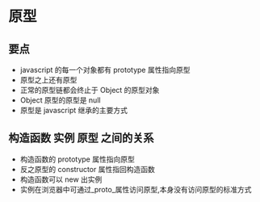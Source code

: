 # 原型

## 要点

- javascript 的每一个对象都有 prototype 属性指向原型
- 原型之上还有原型
- 正常的原型链都会终止于 Object 的原型对象
- Object 原型的原型是 null
- 原型是 javascript 继承的主要方式

## 构造函数 实例 原型 之间的关系

- 构造函数的 prototype 属性指向原型
- 反之原型的 constructor 属性指回构造函数
- 构造函数可以 new 出实例
- 实例在浏览器中可通过\_proto\_属性访问原型,本身没有访问原型的标准方式
